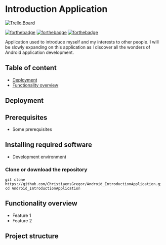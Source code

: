 # Introduction Application
[![Trello Board](https://img.shields.io/badge/Planning-Trello-brightred.svg?style=flat-square)](https://trello.com/b/1Oq2Anks/introduction-application)

[![forthebadge](https://forthebadge.com/images/badges/built-for-android.svg)](https://forthebadge.com)
[![forthebadge](https://forthebadge.com/images/badges/built-with-love.svg)](https://forthebadge.com)
[![forthebadge](https://forthebadge.com/images/badges/60-percent-of-the-time-works-every-time.svg)](https://forthebadge.com)

Application used to introduce myself and my interests to other people.
I will be slowly expanding on this application as I discover all the wonders of Android application development.

## Table of content
- [Deployment](#Deployment)
- [Functionality overview](#Functionality-overview)

## Deployment

## Prerequisites
* Some prerequisites

## Installing required software
* Development environment

### Clone or download the repository

```shell
git clone https://github.com/ChristiaensGregor/Android_IntroductionApplication.git
cd Android_IntroductionApplication
```
## Functionality overview
* Feature 1
* Feature 2
## Project structure
